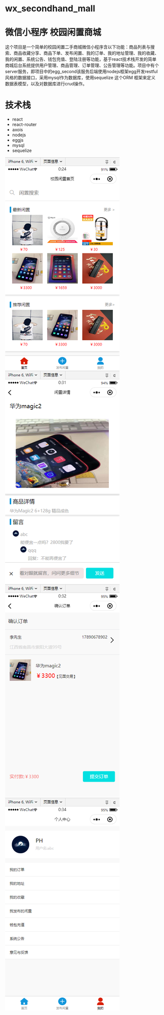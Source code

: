 # wx_secondhand_mall
# 微信小程序 校园闲置商城
这个项目是一个简单的校园闲置二手商城微信小程序含以下功能：商品列表与搜索、商品收藏分享、商品下单、发布闲置、我的订单、我的地址管理、我的收藏、我的闲置、系统公告、钱包充值、登陆注册等功能，基于react技术栈开发的简单商城后台系统提供用户管理、商品管理、订单管理、公告管理等功能。项目中有个server服务，即项目中的egg_second该服务后端使用nodejs框架egg开发restful风格的数据接口，采用mysql作为数据库，使用sequelize 这个ORM 框架来定义数据表模型，以及对数据库进行crud操作。
# 技术栈
- react
- react-router
- axois
- nodejs
- eggjs
- mysql
- sequelize

![enter image description here](https://github.com/PH-C/wx_secondhand/blob/master/prtsc/%E5%BE%AE%E4%BF%A1%E6%88%AA%E5%9B%BE_20190814002508.png)
![enter image description here](https://github.com/PH-C/wx_secondhand/blob/master/prtsc/%E5%BE%AE%E4%BF%A1%E6%88%AA%E5%9B%BE_20190814003140.png)
![enter image description here](https://github.com/PH-C/wx_secondhand/blob/master/prtsc/%E5%BE%AE%E4%BF%A1%E6%88%AA%E5%9B%BE_20190814003301.png)
![enter image description here](https://github.com/PH-C/wx_secondhand/blob/master/prtsc/%E5%BE%AE%E4%BF%A1%E6%88%AA%E5%9B%BE_20190814003449.png)


